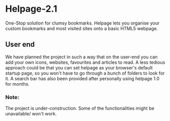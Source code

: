 # Helpage-2.1
One-Stop solution for clumsy bookmarks. Helpage lets you organise your custom bookmarks and most visited sites onto a basic HTML5 webpage.

## User end
We have planned the project in such a way that on the user-end you can add your own icons, websites, favourites and articles to read.
A less tedious approach could be that you can set helpage as your browser's default startup page, so you won't have to go through a bunch of folders to look for it.
A search bar has also been provided after personally using helpage 1.0 for months.

### Note:
The project is under-construction. Some of the functionalities might be unavailable/ won't work.
